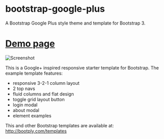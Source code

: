 bootstrap-google-plus
=====================

A Bootstrap Google Plus style theme and template for Bootstrap 3.

[Demo page](http://iatek.github.io/bootstrap-google-plus/)
===

![Screenshot](http://site2img-api.herokuapp.com/1090782895)

This is a Google+ inspired responsive starter template for Bootstrap. The example template features:

 - responsive 3-2-1 column layout
 - 2 top navs
 - fluid columns and flat design
 - toggle grid layout button
 - login modal
 - about modal
 - element examples
 
This and other Bootstrap templates are available at: http://bootply.com/templates
